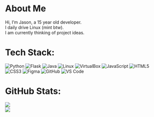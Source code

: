 # About Me
Hi, I’m Jason, a 15 year old developer.  
I daily drive Linux (mint btw).  
I am currently thinking of project ideas.

# Tech Stack:
![Python](https://img.shields.io/badge/Python-3670A0?style=for-the-badge&logo=python&logoColor=ffdd54)  ![Flask](https://img.shields.io/badge/Flask-000000?style=for-the-badge&logo=flask&logoColor=white)  ![Java](https://img.shields.io/badge/Java-ED8B00?style=for-the-badge&logo=openjdk&logoColor=white)  ![Linux](https://img.shields.io/badge/Linux-FCC624?style=for-the-badge&logo=linux&logoColor=black)  ![VirtualBox](https://img.shields.io/badge/VirtualBox-183A61?style=for-the-badge&logo=virtualbox&logoColor=white)  ![JavaScript](https://img.shields.io/badge/JavaScript-323330?style=for-the-badge&logo=javascript&logoColor=F7DF1E)  ![HTML5](https://img.shields.io/badge/HTML5-E34F26?style=for-the-badge&logo=html5&logoColor=white)  ![CSS3](https://img.shields.io/badge/CSS3-1572B6?style=for-the-badge&logo=css3&logoColor=white)  ![Figma](https://img.shields.io/badge/Figma-F24E1E?style=for-the-badge&logo=figma&logoColor=white)  ![GitHub](https://img.shields.io/badge/GitHub-181717?style=for-the-badge&logo=github&logoColor=white)  ![VS Code](https://img.shields.io/badge/VS%20Code-0078D7?style=for-the-badge&logo=visual-studio-code&logoColor=white)

# GitHub Stats:
![](https://nirzak-streak-stats.vercel.app/?user=Jasn57&theme=dark&hide_border=false)<br/>
![](https://github-readme-stats.vercel.app/api/top-langs/?username=Jasn57&theme=dark&hide_border=false&include_all_commits=false&count_private=false&layout=compact)
<!-- Proudly created with GPRM ( https://gprm.itsvg.in ) -->
